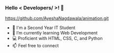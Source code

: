### Hello < Developers/ \>! 👋


https://github.com/AyeshaNagdawala/animation.git

- 💼 I'm a Second Year IT Student
- 🌱 I’m currently learning Web Development
- 💻 Proficient with HTML, CSS, C, and Python
- 📫 Feel free to connect


